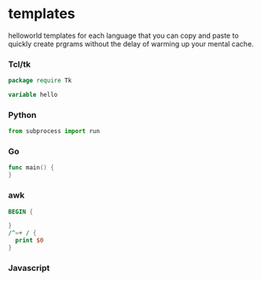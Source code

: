 # templates
helloworld templates for each language that you can copy and paste to quickly create prgrams without the delay of warming up your mental cache.

### Tcl/tk
```tcl
package require Tk

variable hello
```

### Python
```python
from subprocess import run
```

### Go
```go
func main() {
}
```

### awk

```awk
BEGIN {

}
/^=+ / {
  print $0
}
```

### Javascript
